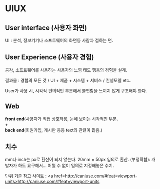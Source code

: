 <h1>UIUX</h1>
<h2>User interface (사용자 화면)</h2>
  <p>UI : 분석, 정보기기나 소프트웨어의 화면등 사람과 접하는 면.</p>

<h2>User Experience (사용자 경험)</h2>
  <p>공감, 소프트웨어를 사용하는 사용자의 느낌 태도 행동의 경험을 설계.
  <p>결과물 : 경험의 모든 것 / UI + 제품 + 시스템 + 서비스 / 컨셉모델 etc..</p>
  <p>User가 사용 시, 시각적 편의적인 부분에서 불편함을 느끼지 않게 구조해야 한다.</p>

<h2>Web</h2>
<p><strong>front end</strong>(사용자가 직접 상호작용, 눈에 보이는 시각적인 부분.
<br /> + <br />
<strong>back end</strong>(회원가입, 게시판 등등 text와 관련이 많음.)</p>

<h2>치수</h2>
<p>mm나 inch는 px로 환산이 되지 않는다.
20mm = 50px 임의로 환산. (부정확함): 개발자가 하도 요구해서... 어쩔 수 없이 임의로 지정해놓은 수치.</p>

단위 기준 참고 사이트 : 
<a href=http://caniuse.com/#feat=viewport-units>http://caniuse.com/#feat=viewport-units</a>



